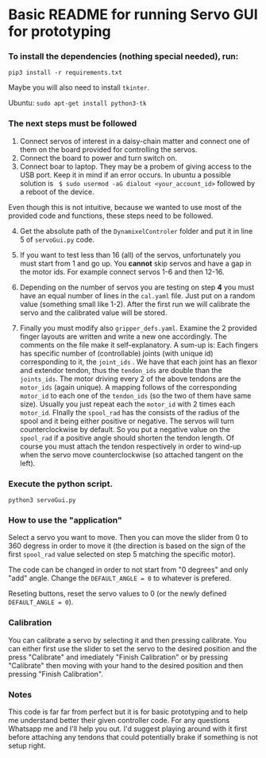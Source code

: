 # Basic README for running Servo GUI for prototyping

### To install the dependencies (nothing special needed), run:

```pip3 install -r requirements.txt```


Maybe you will also need to install ```tkinter```. 

Ubuntu:
```sudo apt-get install python3-tk```


### The next steps must be followed

1. Connect servos of interest in a daisy-chain matter and connect one of them on the board provided for controlling the servos.
2. Connect the board to power and turn switch on.
3. Connect boar to laptop. They may be a probem of giving access to the USB port. Keep it in mind if an error occurs.
In ubuntu a possible solution is 
``` $ sudo usermod -aG dialout <your_account_id>``` followed by a reboot of the device. 


Even though this is not intuitive, because we wanted to use most of the provided code and functions, these steps need to be followed.

4. Get the absolute path of the ```DynamixelControler``` folder and put it in line 5 of ```servoGui.py``` code.

5. If you want to test less than 16 (all) of the servos, unfortunately you must start from 1 and go up. You **cannot** skip servos and have a gap in the motor ids. For example connect servos 1-6 and then 12-16.

6. Depending on the number of servos you are testing on step **4** you must have an equal number of lines in the ```cal.yaml``` file. Just put on a random value (something small like 1-2). After the first run we will calibrate the servo and the calibrated value will be stored. 

7. Finally you must modify also ```gripper_defs.yaml```. Examine the 2 provided finger layouts are written and write a new one accordingly. The comments on the file make it self-explanatory. A sum-up is:
Each fingers has specific number of (controllable) joints (with unique id) corresponding to it, the ```joint_ids``` . We have that each joint has an flexor and extendor tendon, thus the ```tendon_ids``` are double than the ```joints_ids```. The motor driving every 2 of the above tendons are the ```motor_ids``` (again unique). A mapping follows of the corresponding ```motor_id``` to each one of the ```tendon_ids``` (so the two of them have same size). Usually you just repeat each the ```motor_id``` with 2 times each ```motor_id```. FInally the ```spool_rad``` has the consists of the radius of the spool and it being either positive or negative. The servos will turn counterclockwise by default. So you put a negative value on the ```spool_rad``` if a positive angle should shorten the tendon length. Of course you must attach the tendon respectively in order to wind-up when the servo move counterclockwise (so attached tangent on the left).  


### Execute the python script. 

```python3 servoGui.py```


### How to use the "application" 

Select a servo you want to move. Then you can move the slider from 0 to 360 degress in order to move it (the direction is based on the sign of the first ```spool_rad``` value selected on step 5 matching the specific motor). 

The code can be changed in order to not start from "0 degrees" and only "add" angle. Change the ```DEFAULT_ANGLE = 0``` to whatever is prefered.

Reseting buttons, reset the servo values to 0 (or the newly defined ```DEFAULT_ANGLE = 0```). 

### Calibration 

You can calibrate a servo by selecting it and then pressing calibrate. You can either first use the slider to set the servo to the desired position and the press "Calibrate" and imediately "Finish Calibration" or by pressing "Calibrate" then moving with your hand to the desired position and then pressing "Finish Calibration". 


### Notes 

This code is far far from perfect but it is for basic prototyping and to help me understand better their given controller code. For any questions Whatsapp me and I'll help you out. I'd suggest playing around with it first before attaching any tendons that could potentially brake if something is not setup right.
